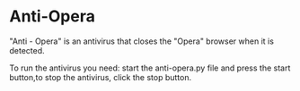 # Anti-Opera
"Anti - Opera" is an antivirus that closes the "Opera" browser when it is detected.

To run the antivirus you need: start the anti-opera.py file and press the start button,to stop the antivirus, click the stop button.
